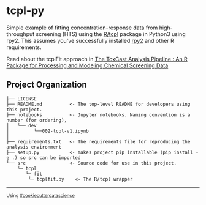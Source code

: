 tcpl-py
==============================

Simple example of fitting concentration-response data from high-throughput screening (HTS) using the [R/tcpl](https://cran.r-project.org/web/packages/tcpl/index.html) package in Python3 using rpy2. This assumes you've successfully installed [rpy2](https://pypi.org/project/rpy2/) and other R requirements.

Read about the tcplFit approach in [The ToxCast Analysis Pipeline : An R Package for Processing and Modeling Chemical Screening Data](https://academic.oup.com/bioinformatics/article/33/4/618/2617576)


Project Organization
------------

    ├── LICENSE
    ├── README.md          <- The top-level README for developers using this project.
    ├── notebooks          <- Jupyter notebooks. Naming convention is a number (for ordering),
    │   └── dev
    │         └──002-tcpl-v1.ipynb  
    │
    ├── requirements.txt   <- The requirements file for reproducing the analysis environment
    ├── setup.py           <- makes project pip installable (pip install -e .) so src can be imported
    └── src                <- Source code for use in this project.
        └─ tcpl
           └─ fit
            └─ tcplfit.py    <- The R/tcpl wrapper


--------

<p><small>Using <a target="_blank" href="https://drivendata.github.io/cookiecutter-data-science/"> #cookiecutterdatascience</small></a></p>
